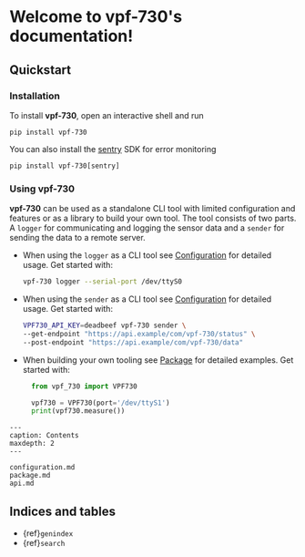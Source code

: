 # Welcome to vpf-730's documentation!

## Quickstart

### Installation

To install **vpf-730**, open an interactive shell and run

```console
pip install vpf-730
```

You can also install the [sentry](https://sentry.io) SDK for error monitoring

```console
pip install vpf-730[sentry]
```

### Using vpf-730

**vpf-730** can be used as a standalone CLI tool with limited configuration and features or as a library to build your own tool.
The tool consists of two parts. A `logger` for communicating and logging the sensor data and a `sender` for sending the data to
a remote server.

- When using the `logger` as a CLI tool see [Configuration](configuration) for detailed usage. Get started with:

  ```bash
  vpf-730 logger --serial-port /dev/ttyS0
  ```

- When using the `sender` as a CLI tool see [Configuration](configuration) for detailed usage. Get started with:

  ```bash
  VPF730_API_KEY=deadbeef vpf-730 sender \
  --get-endpoint "https://api.example/com/vpf-730/status" \
  --post-endpoint "https://api.example/com/vpf-730/data"
  ```

- When building your own tooling see [Package](package) for detailed examples. Get started with:

  ```python
    from vpf_730 import VPF730

    vpf730 = VPF730(port='/dev/ttyS1')
    print(vpf730.measure())
  ```

```{toctree}
---
caption: Contents
maxdepth: 2
---

configuration.md
package.md
api.md
```

## Indices and tables

- {ref}`genindex`
- {ref}`search`
